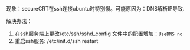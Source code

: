 现象：secureCRT在ssh连接ubuntu时特别慢。可能原因为：DNS解析IP导致.

解决办法：

1. 在ssh服务端上更改/etc/ssh/sshd_config 文件中的配置增加：`UseDNS no`
1. 重启ssh服务: /etc/init.d/ssh restart